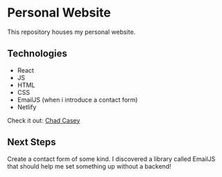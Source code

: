 # Personal Website

This repository houses my personal website.

## Technologies
- React
- JS
- HTML
- CSS
- EmailJS (when i introduce a contact form)
- Netlify

Check it out:
[Chad Casey](https://chadmcasey.com)

## Next Steps
Create a contact form of some kind. I discovered a library called EmailJS that should help me set something up without a backend!
